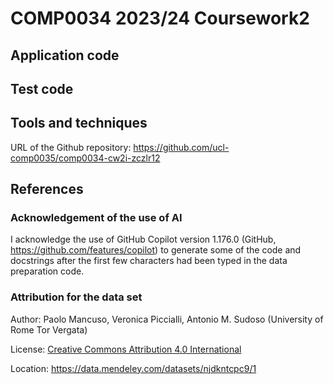 # COMP0034 2023/24 Coursework2

## Application code

## Test code

## Tools and techniques

URL of the Github repository: https://github.com/ucl-comp0035/comp0034-cw2i-zczlr12

## References

### Acknowledgement of the use of AI

I acknowledge the use of GitHub Copilot version 1.176.0 (GitHub, https://github.com/features/copilot) to generate some of the code and docstrings after the first few characters had been typed in the data preparation code.

### Attribution for the data set

Author: Paolo Mancuso, Veronica Piccialli, Antonio M. Sudoso (University of Rome Tor Vergata)

License: [Creative Commons Attribution 4.0 International](https://creativecommons.org/licenses/by/4.0/legalcode)

Location: https://data.mendeley.com/datasets/njdkntcpc9/1